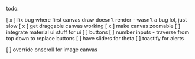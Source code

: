 todo:

[ x ] fix bug where first canvas draw doesn't render
    - wasn't a bug lol, just slow
[ x ] get draggable canvas working
[ x ] make canvas zoomable
[ ] integrate material ui stuff for ui
    [ ] buttons
    [ ] number inputs
    - traverse from top down to replace buttons
[ ] have sliders for theta
[ ] toastify for alerts

[ ] override onscroll for image canvas


